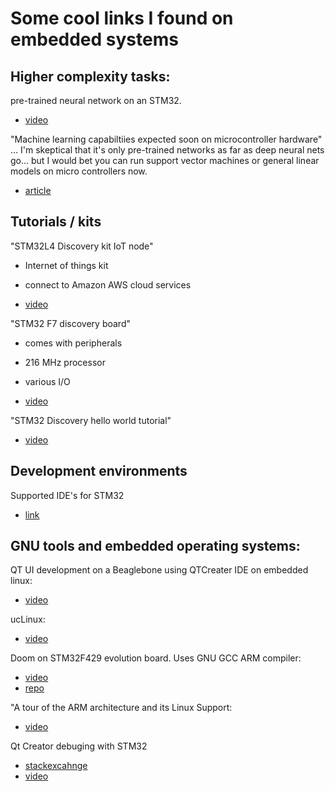 # Some cool links I found on embedded systems

## Higher complexity tasks:

pre-trained neural network on an STM32.

* [video](https://www.youtube.com/watch?v=pLGeGYQcUWU)


"Machine learning capabiltiies expected soon on microcontroller hardware"
  ... I'm skeptical that it's only pre-trained networks as far as deep neural nets go... but I would bet you can run support vector machines or general linear models on micro controllers now.

* [article](https://iot.eetimes.com/machine-learning-capabilities-expected-soon-in-microprocessor-and-microcontroller-hardware/)


## Tutorials / kits

"STM32L4 Discovery kit IoT node"

* Internet of things kit
* connect to Amazon AWS cloud services

* [video](https://www.youtube.com/watch?v=6eUqxjBL_wI)


"STM32 F7 discovery board"

* comes with peripherals
* 216 MHz processor
* various I/O

* [video](https://www.youtube.com/watch?v=6eUqxjBL_wI)



"STM32 Discovery hello world tutorial"

* [video](https://www.youtube.com/watch?v=zlfXL3blDAo)


## Development environments

Supported IDE's for STM32

* [link](http://www.st.com/en/development-tools/stm32-ides.html?querycriteria=productId=LN1200)


## GNU tools and embedded operating systems:

QT UI development on a Beaglebone using QTCreater IDE on embedded linux:

* [video](https://www.youtube.com/watch?v=yNvOyY9zK1o&t=1297s)


ucLinux:

* [video](https://www.youtube.com/watch?v=3WS3pvsOmp4)


Doom on STM32F429 evolution board.  Uses GNU GCC ARM compiler:

* [video](https://www.youtube.com/watch?v=bRNcfsDIc2A)
* [repo](https://github.com/floppes/stm32doom)

"A tour of the ARM architecture and its Linux Support:

* [video](https://www.youtube.com/watch?v=NNol7fRGo2E)


Qt Creator debuging with STM32

* [stackexcahnge](https://electronics.stackexchange.com/questions/212018/debugging-an-arm-stm32-microcontroller-using-qt-creator)
* [video](https://www.youtube.com/watch?v=YgHe3D1t3Fs)
